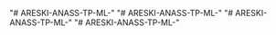 "# ARESKI-ANASS-TP-ML-" 
"# ARESKI-ANASS-TP-ML-" 
"# ARESKI-ANASS-TP-ML-" 
"# ARESKI-ANASS-TP-ML-" 
